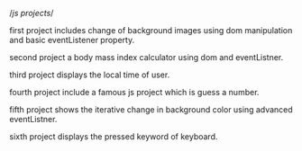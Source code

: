 /*js projects*/

first project includes change of background images using dom manipulation and basic eventListener property.

second project a body mass index calculator using dom and eventListner.

third project displays the local time of user.

fourth project include a famous js project which is guess a number. 

fifth project shows the iterative change in background color using advanced eventListner.

sixth project displays the pressed keyword of keyboard.
